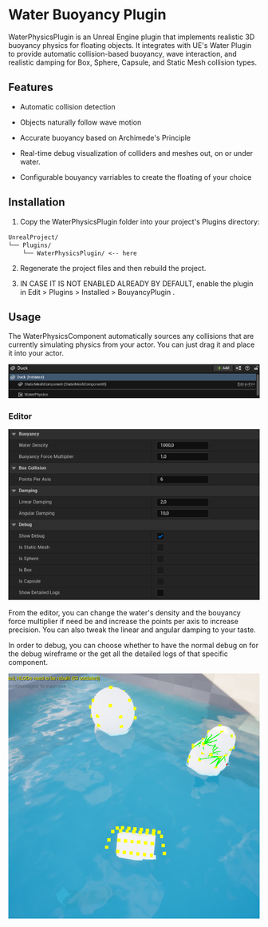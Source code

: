 # Water Buoyancy Plugin

WaterPhysicsPlugin is an Unreal Engine plugin that implements realistic 3D buoyancy physics for floating objects. It integrates with UE's Water Plugin to provide automatic collision-based buoyancy, wave interaction, and realistic damping for Box, Sphere, Capsule, and Static Mesh collision types.

## Features

- Automatic collision detection

- Objects naturally follow wave motion

- Accurate buoyancy based on Archimede's Principle

- Real-time debug visualization of colliders and meshes out, on or under water.

- Configurable bouyancy varriables to create the floating of your choice

## Installation

1) Copy the WaterPhysicsPlugin folder into your project's Plugins directory:

```
UnrealProject/
└── Plugins/
    └── WaterPhysicsPlugin/ <-- here
```

2) Regenerate the project files and then rebuild the project.

3) IN CASE IT IS NOT ENABLED ALREADY BY DEFAULT, enable the plugin in Edit > Plugins > Installed > BouyancyPlugin .

## Usage

The WaterPhysicsComponent automatically sources any collisions that are currently simulating physics from your actor. You can just drag it and place it into your actor.

![Image of the duck actor's children](img.png)

### Editor

![The details panel of the Water Physics component](img_1.png)

From the editor, you can change the water's density and the bouyancy force multiplier if need be and increase the points per axis to increase precision. 
You can also tweak the linear and angular damping to your taste.


In order to debug, you can choose whether to have the normal debug on for the debug wireframe or the get all the detailed logs of that specific component.

![Multiple objects in the water.png](Multiple%20objects%20in%20the%20water.png)